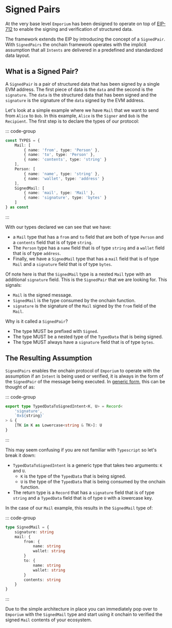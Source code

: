 # Signed Pairs

At the very base level `Emporium` has been designed to operate on top of [EIP-712](/decoders/eip-712) to enable the signing and verification of structured data.

The framework extends the EIP by introducing the concept of a `SignedPair`. With `SignedPairs` the onchain framework operates with the implicit assumption that all `Intents` are delivered in a predefined and standardized data layout.

## What is a Signed Pair?

A `SignedPair` is a pair of structured data that has been signed by a single EVM address. The first piece of data is the `data` and the second is the `signature`. The `data` is the structured data that has been signed and the `signature` is the signature of the `data` signed by the EVM address.

Let's look at a simple example where we have `Mail` that we want to send from `Alice` to `Bob`. In this example, `Alice` is the `Signer` and `Bob` is the `Recipient`. The first step is to declare the types of our protocol:

::: code-group

```typescript [constants.ts]
const TYPES = {
	Mail: [
		{ name: 'from', type: 'Person' },
		{ name: 'to', type: 'Person' },
		{ name: 'contents', type: 'string' }
	],
	Person: [
		{ name: 'name', type: 'string' },
		{ name: 'wallet', type: 'address' }
	],
	SignedMail: [
		{ name: 'mail', type: 'Mail' },
		{ name: 'signature', type: 'bytes' }
	]
} as const
```

:::

With our types declared we can see that we have:

-   a `Mail` type that has a `from` and `to` field that are both of type `Person` and a `contents` field that is of type `string`.
-   The `Person` type has a `name` field that is of type `string` and a `wallet` field that is of type `address`.
-   Finally, we have a `SignedMail` type that has a `mail` field that is of type `Mail` and a `signature` field that is of type `bytes`.

Of note here is that the `SignedMail` type is a nested `Mail` type with an additional `signature` field. This is the `SignedPair` that we are looking for. This signals:

-   `Mail` is the signed message.
-   `SignedMail` is the type consumed by the onchain function.
-   `signature` is the signature of the `Mail` signed by the `from` field of the `Mail`.

Why is it called a `SignedPair`?

-   The type MUST be prefixed with `Signed`.
-   The type MUST be a nested type of the `TypedData` that is being signed.
-   The type MUST always have a `signature` field that is of type `bytes`.

## The Resulting Assumption

`SignedPairs` enables the onchain protocol of `Emporium` to operate with the assumption if an `Intent` is being used or verified, it is always in the form of the `SignedPair` of the message being executed. In [generic form](https://www.typescriptlang.org/docs/handbook/2/generics.html), this can be thought of as:

::: code-group

```typescript [SignedPair.ts]
export type TypedDataToSignedIntent<K, U> = Record<
	'signature',
	`0x${string}`
> & {
	[TK in K as Lowercase<string & TK>]: U
}
```

:::

This may seem confusing if you are not familiar with `Typescript` so let's break it down:

-   `TypedDataToSignedIntent` is a generic type that takes two arguments: `K` and `U`.
    -   `K` is the type of the `TypedData` that is being signed.
    -   `U` is the type of the `TypedData` that is being consumed by the onchain function.
-   The return type is a `Record` that has a `signature` field that is of type `string` and a `TypedData` field that is of type `U` with a lowercase key.

In the case of our `Mail` example, this results in the `SignedMail` type of:

::: code-group

```typescript [SignedMail.ts]
type SignedMail = {
	signature: string
	mail: {
		from: {
			name: string
			wallet: string
		}
		to: {
			name: string
			wallet: string
		}
		contents: string
	}
}
```

:::

Due to the simple architecture in place you can immediately pop over to `Emporium` with the `SignedMail` type and start using it onchain to verified the signed `Mail` contents of your ecosystem.
